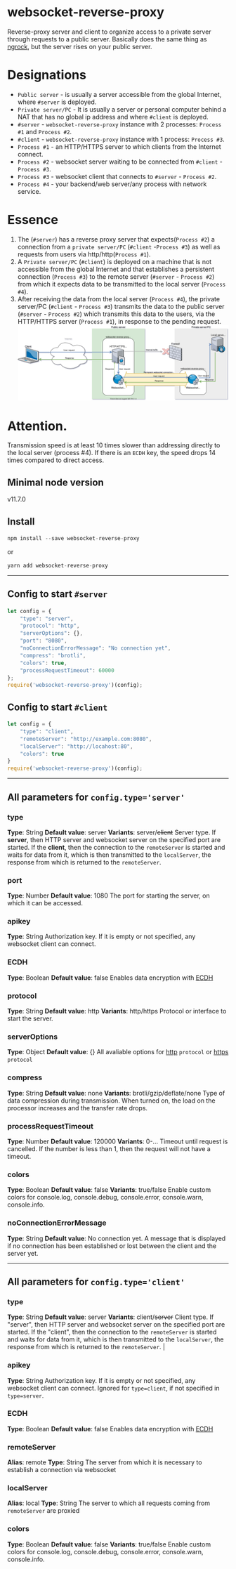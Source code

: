 # websocket-reverse-proxy
Reverse-proxy server and client to organize access to a private server through requests to a public server.
Basically does the same thing as [ngrock](https://ngrok.com/), but the server rises on your public server.

# Designations
- `Public server` - is usually a server accessible from the global Internet, where `#server` is deployed.
- `Private server/PC` - It is usually a server or personal computer behind a NAT that has no global ip address and where `#client` is deployed.
- `#server` - `websocket-reverse-proxy` instance with 2 processes: `Process #1` and `Process #2`.
- `#client` -  `websocket-reverse-proxy` instance with 1 process: `Process #3`.
- `Process #1` - an HTTP/HTTPS server to which clients from the Internet connect.
- `Process #2` - websocket server waiting to be connected from `#client` - `Process #3`.
- `Process #3` - websocket client that connects to `#server` - `Process #2`.
- `Process #4` - your backend/web server/any process with network service.

# Essence
1. The (`#server`) has a reverse proxy server that expects(`Process #2`) a connection from a `private server/PC` (`#client` -`Process #3`) as well as requests from users via http/http(`Process #1`). 
2. A `Private server/PC` (`#client`) is deployed on a machine that is not accessible from the global Internet and that establishes a persistent connection (`Process #3`) to the remote server (`#server` - `Process #2`) from which it expects data to be transmitted to the local server (`Process #4`).
3. After receiving the data from the local server (`Process #4`), the private server/PC (`#client` - `Process #3`) transmits the data to the public server (`#server` - `Process #2`) which transmits this data to the users, via the HTTP/HTTPS server (`Process #1`), in response to the pending request.
![Essence](https://github.com/8ai/websocket-reverse-proxy/raw/master/websocket-reverse-proxy.svg "Essence")

# Attention.
Transmission speed is at least 10 times slower than addressing directly to the local server (process #4).
If there is an `ECDH` key, the speed drops 14 times compared to direct access.


## Minimal node version
v11.7.0

## Install
```js
npm install --save websocket-reverse-proxy
```
or
```js
yarn add websocket-reverse-proxy
```

------------


## Config to start `#server`
```js
let config = {
	"type": "server",
	"protocol": "http",
	"serverOptions": {},
	"port": "8080",
	"noConnectionErrorMessage": "No connection yet",
	"compress": "brotli",
	"colors": true,
	"processRequestTimeout": 60000
};
require('websocket-reverse-proxy')(config);
```

## Config to start `#client`
```js
let config = {
	"type": "client",
	"remoteServer": "http://example.com:8080",
	"localServer": "http://locahost:80",
	"colors": true
}
require('websocket-reverse-proxy')(config);
```

------------


## All parameters for `config.type='server'`
### type
**Type**: String
**Default value**: server
**Variants**: server/~~client~~
Server type. If **server**, then HTTP server and websocket server on the specified port are started. If the **client**, then the connection to the `remoteServer` is started and waits for data from it, which is then transmitted to the `localServer`, the response from which is returned to the `remoteServer`.

### port
**Type**: Number
**Default value**: 1080
The port for starting the server, on which it can be accessed.

### apikey
**Type**: String
Authorization key. 
If it is empty or not specified, any websocket client can connect.

### ECDH
**Type**: Boolean
**Default value**: false
Enables data encryption with [ECDH](https://en.wikipedia.org/wiki/Elliptic-curve_Diffie%E2%80%93Hellman)

### protocol
**Type**: String
**Default value**: http
**Variants**: http/https
Protocol or interface to start the server.

### serverOptions
**Type**: Object
**Default value**: {}
All avaliable options for [http](https://nodejs.org/api/http.html#http_http_createserver_options_requestlistener) `protocol` or [https](https://nodejs.org/api/https.html#https_https_createserver_options_requestlistener) `protocol`

### compress
**Type**: String
**Default value**: none
**Variants**: brotli/gzip/deflate/none
Type of data compression during transmission.  When turned on, the load on the processor increases and the transfer rate drops.

### processRequestTimeout
**Type**: Number
**Default value**: 120000
**Variants**: 0-...
Timeout until request is cancelled. If the number is less than 1, then the request will not have a timeout.

### colors
**Type**: Boolean
**Default value**: false
**Variants**: true/false
Enable custom colors for console.log, console.debug, console.error, console.warn, console.info.

### noConnectionErrorMessage
**Type**: String
**Default value**: No connection yet.
A message that is displayed if no connection has been established or lost between the client and the server yet.

------------


## All parameters for `config.type='client'`
### type
**Type**: String
**Default value**: server
**Variants**: client/~~server~~
Client type. If "server", then HTTP server and websocket server on the specified port are started. If the "client", then the connection to the `remoteServer` is started and waits for data from it, which is then transmitted to the `localServer`, the response from which is returned to the `remoteServer`. |

### apikey
**Type**: String
Authorization key. 
If it is empty or not specified, any websocket client can connect.
Ignored for `type=client`, if not specified in `type=server`.

### ECDH
**Type**: Boolean
**Default value**: false
Enables data encryption with [ECDH](https://en.wikipedia.org/wiki/Elliptic-curve_Diffie%E2%80%93Hellman)

### remoteServer
**Alias**: remote
**Type**: String
The server from which it is necessary to establish a connection via websocket

### localServer
**Alias**: local
**Type**: String
The server to which all requests coming from `remoteServer` are proxied

### colors
**Type**: Boolean
**Default value**: false
**Variants**: true/false
Enable custom colors for console.log, console.debug, console.error, console.warn, console.info.
